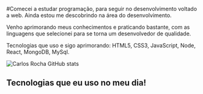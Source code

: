 #Comecei a estudar programação, para seguir no desenvolvimento voltado a web. Ainda estou me descobrindo na área do desenvolvimento.

Venho aprimorando meus conhecimentos e praticando bastante, com as linguagens que selecionei para se torna um desenvolvedor de qualidade. 

Tecnologias que uso e sigo aprimorando:
HTML5, CSS3, JavaScript, Node, React, MongoDB, MySql.

  ![Carlos Rocha GitHub stats](https://github-readme-stats.vercel.app/api?username=CarlosmsRocha&icons=true&theme=merko&hide=contribs,prs)

## Tecnologias que eu uso no meu dia!

<div style="display: inline_block"><br/>
<div style="display: inline_block">
  <img align="center" alt="html5" src="https://img.shields.io/badge/HTML5-E34F26?style=for-the-badge&logo=html5&logoColor=white />
  <img align="center" alt="css" src="https://img.shields.io/badge/CSS3-1572B6?style=for-the-badge&logo=css3&logoColor=white />
  <img align="center" alt="js" src="https://img.shields.io/badge/JavaScript-F7DF1E?style=for-the-badge&logo=javascript&logoColor=black />
  <img align="center" alt="react" src="https://img.shields.io/badge/React-20232A?style=for-the-badge&logo=react&logoColor=61DAFB />
  <img align="center" alt="nodejs" src="https://img.shields.io/badge/Node.js-43853D?style=for-the-badge&logo=node.js&logoColor=white />
  
  
</div><br/>
  
